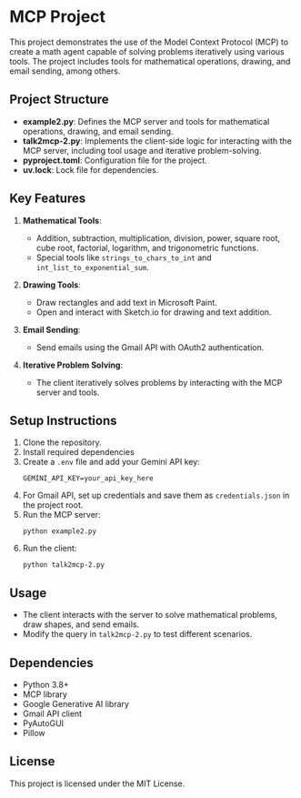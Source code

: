 # MCP Project

This project demonstrates the use of the Model Context Protocol (MCP) to create a math agent capable of solving problems iteratively using various tools. The project includes tools for mathematical operations, drawing, and email sending, among others.

## Project Structure

- **example2.py**: Defines the MCP server and tools for mathematical operations, drawing, and email sending.
- **talk2mcp-2.py**: Implements the client-side logic for interacting with the MCP server, including tool usage and iterative problem-solving.
- **pyproject.toml**: Configuration file for the project.
- **uv.lock**: Lock file for dependencies.

## Key Features

1. **Mathematical Tools**:

   - Addition, subtraction, multiplication, division, power, square root, cube root, factorial, logarithm, and trigonometric functions.
   - Special tools like `strings_to_chars_to_int` and `int_list_to_exponential_sum`.

2. **Drawing Tools**:

   - Draw rectangles and add text in Microsoft Paint.
   - Open and interact with Sketch.io for drawing and text addition.

3. **Email Sending**:

   - Send emails using the Gmail API with OAuth2 authentication.

4. **Iterative Problem Solving**:
   - The client iteratively solves problems by interacting with the MCP server and tools.

## Setup Instructions

1. Clone the repository.
2. Install required dependencies
3. Create a `.env` file and add your Gemini API key:
   ```
   GEMINI_API_KEY=your_api_key_here
   ```
4. For Gmail API, set up credentials and save them as `credentials.json` in the project root.
5. Run the MCP server:
   ```
   python example2.py
   ```
6. Run the client:
   ```
   python talk2mcp-2.py
   ```

## Usage

- The client interacts with the server to solve mathematical problems, draw shapes, and send emails.
- Modify the query in `talk2mcp-2.py` to test different scenarios.

## Dependencies

- Python 3.8+
- MCP library
- Google Generative AI library
- Gmail API client
- PyAutoGUI
- Pillow

## License

This project is licensed under the MIT License.
